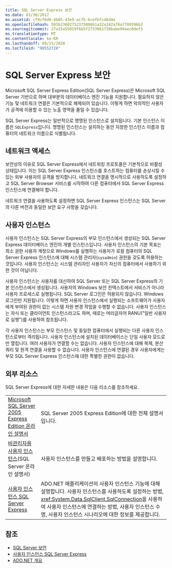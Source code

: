 ```yaml
---
title: SQL Server Express 보안
ms.date: 03/30/2017
ms.assetid: cf9cf6d9-4b05-43e9-ac7b-6cefbfcd6d4e
ms.openlocfilehash: 503b23602752375006b1a32a342af8a7789596b2
ms.sourcegitcommit: 27a15a55019f6b5f2733961738babe94aec0def3
ms.translationtype: MT
ms.contentlocale: ko-KR
ms.lasthandoff: 09/15/2020
ms.locfileid: "90552728"
---
```

# <a name="sql-server-express-security"></a>SQL Server Express 보안
Microsoft SQL Server Express Edition(SQL Server Express)은 Microsoft SQL Server 기반으로 하며 대부분의 데이터베이스 엔진 기능을 지원합니다. 필요하지 않은 기능 및 네트워크 연결은 기본적으로 해제되어 있습니다. 이렇게 하면 악의적인 사용자가 공격에 이용할 수 있는 노출 영역을 줄일 수 있습니다.  
  
 SQL Server Express는 일반적으로 명명된 인스턴스로 설치됩니다. 기본 인스턴스 이름은 `SQLExpress`입니다. 명명된 인스턴스는 설치하는 동안 지정한 인스턴스 이름과 컴퓨터의 네트워크 이름으로 식별됩니다.  
  
## <a name="network-access"></a>네트워크 액세스  
 보안상의 이유로 SQL Server Express에서 네트워킹 프로토콜은 기본적으로 비활성 상태입니다. 이는 SQL Server Express 인스턴스를 호스트하는 컴퓨터를 손상시킬 수 있는 외부 사용자의 공격을 방지합니다. 네트워크 연결을 명시적으로 사용하도록 설정하고 SQL Server Browser 서비스를 시작하여 다른 컴퓨터에서 SQL Server Express 인스턴스에 연결해야 합니다.  
  
 네트워크 연결을 사용하도록 설정하면 SQL Server Express 인스턴스는 SQL Server의 다른 버전과 동일한 보안 요구 사항을 갖습니다.  
  
## <a name="user-instances"></a>사용자 인스턴스  
 사용자 인스턴스는 SQL Server Express의 부모 인스턴스에서 생성되는 SQL Server Express 데이터베이스 엔진의 개별 인스턴스입니다. 사용자 인스턴스의 기본 목표는 최소 권한 사용자 계정으로 Windows를 실행하는 사용자가 로컬 컴퓨터의 SQL Server Express 인스턴스에 대해 시스템 관리자(`sysadmin`) 권한을 갖도록 허용하는 것입니다. 사용자 인스턴스는 시스템 관리자인 사용자가 자신의 컴퓨터에서 사용하기 위한 것이 아닙니다.  
  
 사용자 인스턴스는 사용자를 대신하여 SQL Server 또는 SQL Server Express의 기본 인스턴스에서 생성됩니다. 사용자의 Windows 보안 컨텍스트에서 서비스가 아니라 사용자 프로세스로 실행됩니다. SQL Server 로그인은 허용되지 않습니다. Windows 로그인만 지원됩니다. 이렇게 하면 사용자 인스턴스에서 실행되는 소프트웨어가 사용자에게 부여된 권한이 없는 시스템 차원 변경 작업을 수행할 수 없습니다. 사용자 인스턴스는 자식 또는 클라이언트 인스턴스라고도 하며, 때로는 머리글자어 RANU("일반 사용자로 실행")를 사용하여 참조됩니다.  
  
 각 사용자 인스턴스는 부모 인스턴스 및 동일한 컴퓨터에서 실행되는 다른 사용자 인스턴스로부터 격리됩니다. 사용자 인스턴스에 설치된 데이터베이스는 단일 사용자 모드로만 열립니다. 여러 사용자가 연결할 수는 없습니다. 사용자 인스턴스에 대해 복제, 분산 쿼리 및 원격 연결을 사용할 수 없습니다. 사용자 인스턴스에 연결된 경우 사용자에게는 부모 SQL Server Express 인스턴스에 대한 특별한 권한이 없습니다.  
  
## <a name="external-resources"></a>외부 리소스  
 SQL Server Express에 대한 자세한 내용은 다음 리소스를 참조하세요.  
  
|||  
|-|-|  
|[Microsoft SQL Server 2005 Express Edition 온라인 설명서](/previous-versions/sql/sql-server-2005/ms165706(v=sql.90))|SQL Server 2005 Express Edition에 대한 전체 설명서입니다.|  
|[비관리자용 사용자 인스턴스](/previous-versions/sql/sql-server-2008/ms143684(v=sql.100))(SQL Server 온라인 설명서)|사용자 인스턴스를 만들고 배포하는 방법을 설명합니다.|  
|[사용자 인스턴스 SQL Server Express](sql-server-express-user-instances.md)|ADO.NET 애플리케이션의 사용자 인스턴스 기능에 대해 설명합니다. 사용자 인스턴스를 사용하도록 설정하는 방법, <xref:System.Data.SqlClient.SqlConnection>을 사용하여 사용자 인스턴스에 연결하는 방법, 사용자 인스턴스 수명, 사용자 인스턴스 시나리오에 대한 정보를 제공합니다.|  
  
## <a name="see-also"></a>참조

- [SQL Server 보안](sql-server-security.md)
- [사용자 인스턴스 SQL Server Express](sql-server-express-user-instances.md)
- [ADO.NET 개요](../ado-net-overview.md)
